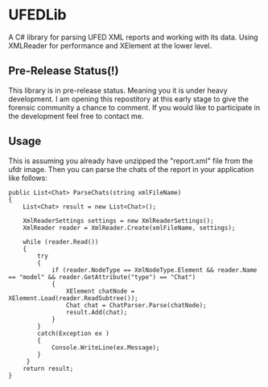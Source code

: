 # UFEDLib
A C# library for parsing UFED XML reports and working with its data. 
Using XMLReader for performance and XElement at the lower level.

## Pre-Release Status(!)
This library is in pre-release status. Meaning you it is under heavy development. 
I am opening this repostitory at this early stage to give the forensic community a chance to comment.
If you would like to participate in the development feel free to contact me.

## Usage
This is assuming you already have unzipped the "report.xml" file from the ufdr image.
Then you can parse the chats of the report in your application like follows:

```
public List<Chat> ParseChats(string xmlFileName)
{
    List<Chat> result = new List<Chat>();
    
    XmlReaderSettings settings = new XmlReaderSettings();
    XmlReader reader = XmlReader.Create(xmlFileName, settings);

    while (reader.Read())
    {
        try
        {
            if (reader.NodeType == XmlNodeType.Element && reader.Name == "model" && reader.GetAttribute("type") == "Chat")
            {
                XElement chatNode = XElement.Load(reader.ReadSubtree());    
                Chat chat = ChatParser.Parse(chatNode);
                result.Add(chat);
            }
        }
        catch(Exception ex )
        {
            Console.WriteLine(ex.Message);
        }
     }
    return result;
}
```





